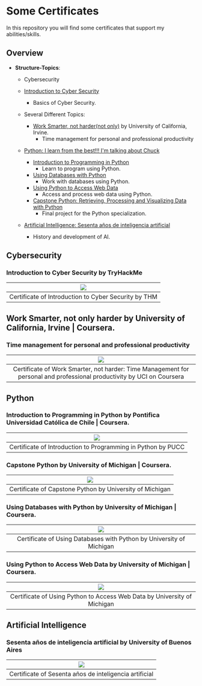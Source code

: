 # Some Certificates

In this repository you will find some certificates that support my abilities/skills.

## Overview


* **Structure-Topics**:	
	
	- Cybersecurity
	- [Introduction to Cyber Security](#introduction-to-cyber-security-by-tryhackme)
		- Basics of Cyber Security.
	
	- Several Different Topics:
		- [Work Smarter, not harder(not only)](#work-smarter-not-only-harder-by-university-of-california-irvine--coursera) by University of California, Irvine.
			- Time management for personal and professional productivity

	- [Python: I learn from the best!!! I'm talking about Chuck](#python)
		- [Introduction to Programming in Python](#introduction-to-programming-in-python-by-pontifica-universidad-católica-de-chile)
			- Learn to program using Python.
		- [Using Databases with Python](#using-databases-with-python-by-university-of-michigan--coursera)
			- Work with databases using Python.
		- [Using Python to Access Web Data](#using-python-to-access-web-data-by-university-of-michigan--coursera)
			- Access and process web data using Python.
		- [Capstone Python: Retrieving, Processing and Visualizing Data with Python](#capstone-python-by-university-of-michigan--coursera)
			- Final project for the Python specialization.

	- [Artificial Intelligence: Sesenta años de inteligencia artificial](#sesenta-anos-de-inteligencia-artificial-by-university-of-buenos-aires)
		- History and development of AI.

## Cybersecurity

### Introduction to Cyber Security by TryHackMe

| ![](Cybersecurity/THM-FR1TBZ4MFS.png) |
|:----------------------------------:|
| Certificate of Introduction to Cyber Security by THM |

## Work Smarter, not only harder by University of California, Irvine | Coursera.

### Time management for personal and professional productivity

| ![](Omnimodo/WorkSmarter.jpg) |
|:---------------------------:|
| Certificate of Work Smarter, not harder: Time Management for personal and professional productivity by UCI on Coursera |


## Python

### Introduction to Programming in Python by Pontifica Universidad Católica de Chile | Coursera.

| ![](Python/Introducción%20a%20la%20Programacion%20en%20Python%20Python.png) |
|:----------------------------------:|
| Certificate of Introduction to Programming in Python by PUCC|

### Capstone Python by University of Michigan | Coursera.

| ![](Python/Capstone%20Python.jpg) |
|:----------------------------------:|
| Certificate of Capstone Python by University of Michigan |

### Using Databases with Python by University of Michigan | Coursera.

| ![](Python/Using%20Databases%20with%20Python.jpg) |
|:----------------------------------:|
| Certificate of Using Databases with Python by University of Michigan |

### Using Python to Access Web Data by University of Michigan | Coursera.

| ![](Python/Using%20Python%20to%20Access%20Web%20Data.jpg) |
|:----------------------------------:|
| Certificate of Using Python to Access Web Data by University of Michigan |


## Artificial Intelligence

### Sesenta años de inteligencia artificial by University of Buenos Aires

| ![](AI/Sesenta%20anos%20de%20inteligencia%20artificial.jpg) |
|:----------------------------------:|
| Certificate of Sesenta años de inteligencia artificial |